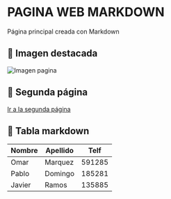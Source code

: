 # PAGINA WEB MARKDOWN

Página principal creada con Markdown

## 📸 Imagen destacada

![Imagen pagina](/img/t2.jpg)

## 🔗 Segunda página

[Ir a la segunda página](segundo.md)

## 🧥 Tabla markdown

| Nombre   | Apellido   | Telf    |
|----------|------------|---------|
| Omar     | Marquez    | 591285  |
| Pablo    | Domingo    | 185281  |
| Javier   | Ramos      | 135885  |
